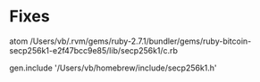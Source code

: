# Fixes

atom /Users/vb/.rvm/gems/ruby-2.7.1/bundler/gems/ruby-bitcoin-secp256k1-e2f47bcc9e85/lib/secp256k1/c.rb

gen.include '/Users/vb/homebrew/include/secp256k1.h'
